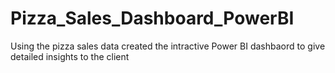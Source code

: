 # Pizza_Sales_Dashboard_PowerBI
Using the pizza  sales data created the intractive Power BI dashbaord to give detailed insights to the client 
